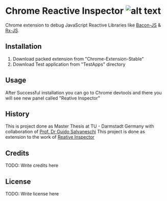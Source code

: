 # Chrome Reactive Inspector ![alt text](https://github.com/allprojects/chrome-reactive-inspector/blob/master/logo.png "Chrome Reactive Inspector")
Chrome extension to debug JavaScript Reactive Libraries like [Bacon-JS](https://baconjs.github.io/)  & [Rx-JS](https://github.com/ReactiveX/rxjs).

## Installation
1. Download packed extension from "Chrome-Extension-Stable"
2. Download Test application from "TestApps" directory

## Usage
After Successful installation you can go to Chrome devtools and there you will see new panel called  "Reative Inspector"

## History
This is project done as Master Thesis at TU - Darmstadt Germany with collaboration of [Prof. Dr Guido Salvaneschi](http://www.guidosalvaneschi.com/)
This project is done as extension to the work of [Reative Inspector](https://github.com/guidosalva/reactive-inspector)
## Credits
TODO: Write credits here
## License
TODO: Write license here

